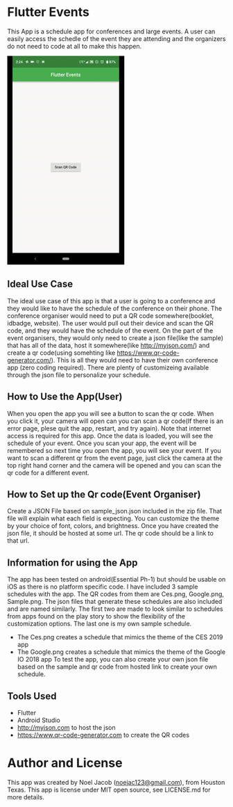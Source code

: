 # Flutter Events
This App is a schedule app for conferences and large events. A user can easily access the schedle of the event they are attending and the organizers do not need to code at all to make this happen.

![App Demo](FlutterEvents.gif)

## Ideal Use Case
The ideal use case of this app is that a user is going to a conference and they would like to have the schedule of the conference on their phone. The conference organiser would need to put a QR code somewhere(booklet, idbadge, website). The user would pull out their device and scan the QR code, and they would have the schedule of the event. On the part of the event organisers, they would only need to create a json file(like the sample) that has all of the data, host it somewhere(like http://myjson.com/) and create a qr code(using somehting like https://www.qr-code-generator.com/). This is all they would need to have their own conference app (zero coding required). There are plenty of customizeing available through the json file to personalize your schedule.

## How to Use the App(User)
When you open the app you will see a button to scan the qr code. When you click it, your camera will open can you can scan a qr code(If there is an error page, plese quit the app, restart, and try again). Note that internet access is required for this app. Once the data is loaded, you will see the schedule of your event. Once you scan your app, the event will be remembered so next time you open the app, you will see your event. If you want to scan a different qr from the event page, just click the camera at the top right hand corner and the camera will be opened and you can scan the qr code for a different event.

## How to Set up the Qr code(Event Organiser)
Create a JSON File based on sample_json.json included in the zip file. That file will explain what each field is expecting. You can customize the theme by your choice of font, colors, and brightness. Once you have created the json file, it should be hosted at some url. The qr code should be a link to that url.

## Information for using the App
The app has been tested on android(Essential Ph-1) but should be usable on iOS as there is no platform specific code. I have included 3 sample schedules with the app. The QR codes from them are Ces.png, Google.png, Sample.png. The json files that generate these schedules are also included and are named similarly. The first two are made to look similar to schedules from apps found on the play story to show the flexibility of the customization options. The last one is my own sample schedule.
 - The Ces.png creates a schedule that mimics the theme of the CES 2019 app
 - The Google.png creates a schedule that mimics the theme of the Google IO 2018 app
To test the app, you can also create your own json file based on the sample and qr code from hosted link to create your own schedule.

## Tools Used
- Flutter
- Android Studio
- http://myjson.com to host the json
- https://www.qr-code-generator.com to create the QR codes

# Author and License
This app was created by Noel Jacob (noejac123@gmail.com), from Houston Texas.
This app is license under MIT open source, see LICENSE.md for more details.


